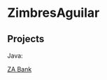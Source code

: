 <h1>ZimbresAguilar</h1>

<h2>Projects</h2>
<p>Java:</p>
<span><a href="https://github.com/ZimbresAguilar/ZABank">ZA Bank</a></span>
